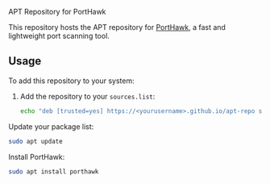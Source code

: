  APT Repository for PortHawk

This repository hosts the APT repository for [PortHawk](https://github.com/Krikas-Sec/PortHawk), a fast and lightweight port scanning tool.

## Usage

To add this repository to your system:

1. Add the repository to your `sources.list`:
   ```bash
   echo "deb [trusted=yes] https://<yourusername>.github.io/apt-repo stable main" | sudo tee -a /etc/apt/sources.list
   ```
Update your package list:

```bash
sudo apt update
```

Install PortHawk:

```bash
sudo apt install porthawk
```